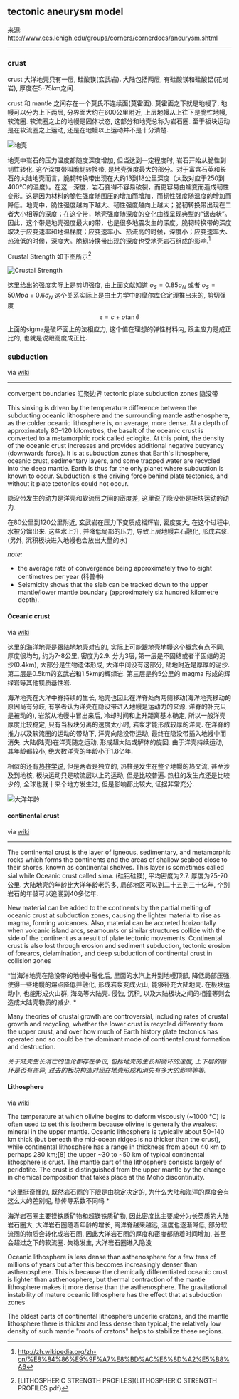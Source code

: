 <!--ref-uplift-incision-->
## tectonic aneurysm model

来源: <http://www.ees.lehigh.edu/groups/corners/cornerdocs/aneurysm.shtml>

-----------------

### crust

crust 大洋地壳只有一层, 硅酸镁(玄武岩). 大陆包括两层, 有硅酸镁和硅酸铝(花岗岩), 厚度在5-75km之间.

crust 和 mantle 之间存在一个莫氏不连续面(莫霍面). 莫霍面之下就是地幔了, 地幔可以分为上下两层, 分界面大约在600公里附近, 上层地幔从上往下是脆性地幔, 软流圈. 软流圈之上的地幔是固体状态, 这部分和地壳总称为岩石圈. 至于板块运动是在软流圈之上运动, 还是在地幔以上运动并不是十分清楚. 

![地壳[^1]](Earth-cutaway-schematic-english.svg)

地壳中岩石的压力温度都随度深度增加, 但当达到一定程度时, 岩石开始从脆性到韧性转化, 这个深度带叫脆韧转换带, 是地壳强度最大的部分。对于富含石英和长石的大陆地壳而言，脆韧转换带出现在大约13到18公里深度（大致对应于250到400°C的温度）。在这一深度，岩石变得不容易破裂，而更容易由蠕变而造成韧性变形。这是因为材料的脆性强度随围压的增加而增加，而韧性强度随温度的增加而降低。地壳中，脆性强度越向下越大、韧性强度越向上越大；脆韧转换带出现在二者大小相等的深度；在这个带，地壳强度随深度的变化曲线呈现典型的“锯齿状”。因此，这个带是地壳强度最大的带，也是很多地震发生的深度。脆韧转换带的深度取决于应变速率和地温梯度；应变速率小、热流高的时候，深度小；应变速率大、热流低的时候，深度大。脆韧转换带出现的深度也受地壳岩石组成的影响.[^2]

Crustal Strength 如下图所示[^3]

![Crustal Strength](Strength-Depth_diagram.jpg)

这里给出的强度实际上是剪切强度, 由上面文献知道 $\sigma _{S}=0.85 \sigma _{N}$ 或者 $\sigma _{S}=50 Mpa + 0.6 \sigma _{N}$
这个关系实际上是由土力学中的摩尔库仑定理推出来的, 剪切强度 $$\tau =c + \sigma \tan {\theta}$$
上面的sigma是破坏面上的法相应力, 这个值在理想的弹性材料内, 跟主应力是成正比的, 也就是说跟高度成正比.

[^1]: <http://commons.wikimedia.org/wiki/File:Earth-cutaway-schematic-english.svg#mediaviewer/File:Earth-cutaway-schematic-english.svg>
[^2]: <http://zh.wikipedia.org/zh-cn/%E8%84%86%E9%9F%A7%E8%BD%AC%E6%8D%A2%E5%B8%A6>
[^3]: [LITHOSPHERIC STRENGTH PROFILES](LITHOSPHERIC STRENGTH PROFILES.pdf)

### subduction
via [wiki](http://en.wikipedia.org/wiki/Subduction)

--------------

convergent  boundaries 汇聚边界 tectonic plate   subduction zones 隐没带

 This sinking is driven by the temperature difference between the subducting oceanic lithosphere and the surrounding mantle asthenosphere, as the colder oceanic lithosphere is, on average, more dense. At a depth of approximately 80–120 kilometres, the basalt of the oceanic crust is converted to a metamorphic rock called eclogite. At this point, the density of the oceanic crust increases and provides additional negative buoyancy (downwards force). It is at subduction zones that Earth's lithosphere, oceanic crust, sedimentary layers, and some trapped water are recycled into the deep mantle. Earth is thus far the only planet where subduction is known to occur. Subduction is the driving force behind plate tectonics, and without it plate tectonics could not occur.

隐没带发生的动力是洋壳和软流层之间的密度差, 这里说了隐没带是板块运动的动力.

在80公里到120公里附近, 玄武岩在压力下变质成榴辉岩, 密度变大, 在这个过程中, 水被分馏出来. 这些水上升, 并降低局部的压力, 导致上层地幔岩石融化, 形成岩浆. (另外, 沉积板块进入地幔也会放出大量的水)

*note:*

* the average rate of convergence being approximately two to eight centimetres per year (科普书)
* Seismicity shows that the slab can be tracked down to the upper mantle/lower mantle boundary (approximately six hundred kilometre depth).

#### Oceanic crust
via [wiki](http://en.wikipedia.org/wiki/Oceanic_crust)

这里的海洋地壳是跟陆地地壳对应的, 实际上可能跟地壳地幔这个概念有点不同, 厚度很均匀, 约为7-8公里, 密度为2.9. 分为3层, 第一层是不固结或者半固结的泥沙(0.4km), 大部分是生物遗体形成,  大洋中间没有这部分, 陆地附近是厚厚的泥沙. 第二层是0.5km的玄武岩和1.5km的辉绿岩. 第三层是约5公里的 magma 形成的辉绿岩等其他镁质基性岩.

海洋地壳在大洋中脊持续的生长, 地壳也因此在洋脊处向两侧移动(海洋地壳移动的原因尚有分歧, 有学者认为洋壳在隐没带进入地幔是运动力的来源, 洋脊的补充只是被动的), 岩浆从地幔中冒出来后, 冷却时间和上升距离基本确定, 所以一般洋壳厚度比较稳定, 只有当板块分离的速度太小时, 岩浆才能形成较厚的洋壳. 在洋脊的推力以及软流圈的运动的带动下, 洋壳向隐没带运动, 最终在隐没带插入地幔中而消失. 大陆(陆壳)在洋壳随之运动, 形成超大陆或解体的旋回. 由于洋壳持续运动, 其年龄都较小, 绝大数洋壳的年龄小于1.8亿年. 

相似的还有[热柱学说](http://en.wikipedia.org/wiki/Mantle_plume), 但是两者是独立的, 热柱是发生在整个地幔的热交流, 甚至涉及到地核, 板块运动只是软流层以上的运动, 但是比较普遍. 热柱的发生点还是比较少的, 全球也就十来个地方发生过, 但是影响都比较大, 证据非常充分.

![大洋年龄](Strength-Depth_diagram.jpg)

#### continental crust
via [wiki](http://en.wikipedia.org/wiki/Continental_crust)

-----------

The continental crust is the layer of igneous, sedimentary, and metamorphic rocks which forms the continents and the areas of shallow seabed close to their shores, known as continental shelves. This layer is sometimes called sial while Oceanic crust called sima. (硅铝硅镁), 平均密度为2.7. 厚度为25-70公里. 大陆地壳的年龄比大洋年龄老的多, 局部地区可以到二十五到三十亿年, 个别岩石的年龄可以追溯到40多亿年.

New material can be added to the continents by the partial melting of oceanic crust at subduction zones, causing the lighter material to rise as magma, forming volcanoes. Also, material can be accreted horizontally when volcanic island arcs, seamounts or similar structures collide with the side of the continent as a result of plate tectonic movements. Continental crust is also lost through erosion and sediment subduction, tectonic erosion of forearcs, delamination, and deep subduction of continental crust in collision zones

*当海洋地壳在隐没带的地幔中融化后, 里面的水汽上升到地幔顶部, 降低局部压强, 使得一些地幔的熔点降低并融化, 形成岩浆变成火山, 能够补充大陆地壳. 在板块运动中, 也能形成火山群, 海岛等大陆壳. 侵蚀, 沉积, 以及大陆板块之间的相撞等则会造成大陆壳物质的减少.  *

Many theories of crustal growth are controversial, including rates of crustal growth and recycling, whether the lower crust is recycled differently from the upper crust, and over how much of Earth history plate tectonics has operated and so could be the dominant mode of continental crust formation and destruction.

*关于陆壳生长消亡的理论都存在争议, 包括地壳的生长和循环的速度, 上下层的循环是否有差异, 过去的板块构造对现在地壳形成和消失有多大的影响等等.*

#### Lithosphere
via [wiki](http://en.wikipedia.org/wiki/Lithosphere)

The temperature at which olivine begins to deform viscously (~1000 °C) is often used to set this isotherm because olivine is generally the weakest mineral in the upper mantle. Oceanic lithosphere is typically about 50–140 km thick (but beneath the mid-ocean ridges is no thicker than the crust), while continental lithosphere has a range in thickness from about 40 km to perhaps 280 km;[8] the upper ~30 to ~50 km of typical continental lithosphere is crust. The mantle part of the lithosphere consists largely of peridotite. The crust is distinguished from the upper mantle by the change in chemical composition that takes place at the Moho discontinuity.

*这里挺奇怪的, 既然岩石圈的下限是由稳定决定的, 为什么大陆和海洋的厚度会有这么大的差别呢, 热传导系数不同吗 *

海洋岩石圈主要镁铁质矿物和超镁铁质矿物, 因此密度比主要成分为长英质的大陆岩石圈大, 大洋岩石圈随着年龄的增长, 离洋脊越来越远, 温度也逐渐降低, 部分软流圈的物质会转化成岩石圈, 因此大洋岩石圈的厚度和密度都随着时间增加, 甚至会超过之下的软流圈. 失稳发生, 大洋岩石圈进入隐没

Oceanic lithosphere is less dense than asthenosphere for a few tens of millions of years but after this becomes increasingly denser than asthenosphere. This is because the chemically differentiated oceanic crust is lighter than asthenosphere, but thermal contraction of the mantle lithosphere makes it more dense than the asthenosphere. The gravitational instability of mature oceanic lithosphere has the effect that at subduction zones

The oldest parts of continental lithosphere underlie cratons, and the mantle lithosphere there is thicker and less dense than typical; the relatively low density of such mantle "roots of cratons" helps to stabilize these regions.
